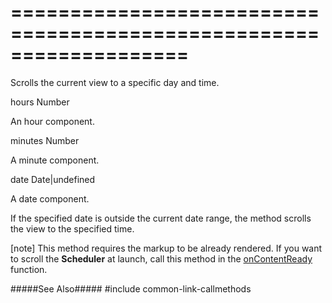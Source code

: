 ===================================================================
===================================================================

<!--shortDescription-->
Scrolls the current view to a specific day and time.
<!--/shortDescription-->

<!--paramName1-->hours<!--/paramName1-->
<!--paramType1-->Number<!--/paramType1-->
<!--paramDescription1-->
An hour component.
<!--/paramDescription1-->

<!--paramName2-->minutes<!--/paramName2-->
<!--paramType2-->Number<!--/paramType2-->
<!--paramDescription2-->
A minute component.
<!--/paramDescription2-->

<!--paramName3-->date<!--/paramName3-->
<!--paramType3-->Date|undefined<!--/paramType3-->
<!--paramDescription3-->
A date component.
<!--/paramDescription3-->

<!--fullDescription-->
If the specified date is outside the current date range, the method scrolls the view to the specified time.

[note] This method requires the markup to be already rendered. If you want to scroll the **Scheduler** at launch, call this method in the [onContentReady](/Documentation/ApiReference/UI_Widgets/dxScheduler/Configuration/#onContentReady) function.

#####See Also#####
#include common-link-callmethods
<!--/fullDescription-->
